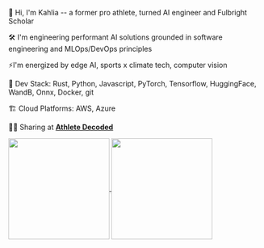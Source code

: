 🦄 Hi, I'm Kahlia -- a former pro athlete, turned AI engineer and Fulbright Scholar

🛠️ I'm engineering performant AI solutions grounded in software engineering and MLOps/DevOps principles

⚡I'm energized by edge AI, sports x climate tech, computer vision

🥞 Dev Stack: Rust, Python, Javascript, PyTorch, Tensorflow, HuggingFace, WandB, Onnx, Docker, git

🏗️ Cloud Platforms: AWS, Azure

👩‍💻 Sharing at **[Athlete Decoded](https://athletedecoded.com/)**

<a href="#">
<img height="200px" align="center" src="https://github-readme-stats.vercel.app/api?username=athletedecoded&count_private=true&show_icons=true&theme=react&hide_rank=true" />
</a>
<a href="#">
<img height="200px" align="center" src="https://github-readme-stats.vercel.app/api/top-langs/?username=athletedecoded&layout=donut&theme=react&hide=HTML,SCSS,jupyter%20notebook&size_weight=0&count_weight=1" />
</a>
